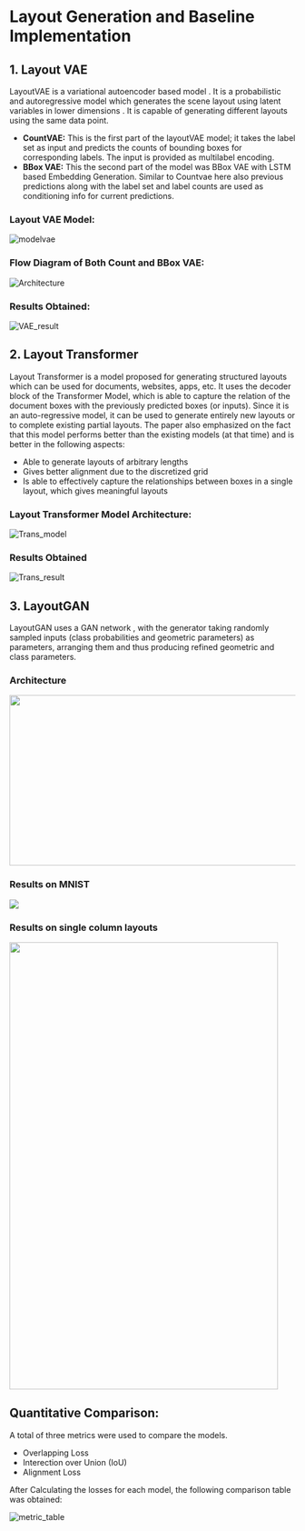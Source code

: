 # Layout Generation and Baseline Implementation

## 1. Layout VAE
LayoutVAE is a variational autoencoder based model . It is a probabilistic and autoregressive model which generates the scene layout using latent variables in lower dimensions . It is capable of generating different layouts using the same data point.

* **CountVAE:** This is the first part of the layoutVAE model; it takes the label set as input and predicts the counts of bounding boxes for corresponding labels. The input is provided as multilabel encoding.
* **BBox VAE:** This the second part of the model was BBox VAE with LSTM based Embedding Generation. Similar to Countvae here also previous predictions along with the label set and label counts are used as conditioning info for current predictions.

### Layout VAE Model: 
![modelvae](https://user-images.githubusercontent.com/40228110/129761484-ba8b3494-67dc-437e-813e-705c9de19630.png)


### Flow Diagram of Both Count and BBox VAE: 
![Architecture](https://user-images.githubusercontent.com/40228110/129761516-a33098f9-15f1-4bcd-88de-04644beeae1c.png)


### Results Obtained:
![VAE_result](/readme_images/VAE_result.png)

## 2. Layout Transformer
Layout Transformer is a model proposed for generating structured layouts which can be used for documents, websites, apps, etc. It uses the decoder block of the Transformer Model, which is able to capture the relation of the document boxes with the previously predicted boxes (or inputs). Since it is an auto-regressive model, it can be used to generate entirely new layouts or to complete existing partial layouts.
The paper also emphasized on the fact that this model performs better than the existing models (at that time) and is better in the following aspects:
* Able to generate layouts of arbitrary lengths
* Gives better alignment due to the discretized grid
* Is able to effectively capture the relationships between boxes in a single layout, which gives meaningful layouts

### Layout Transformer Model Architecture: 
![Trans_model](/readme_images/Trans_archi.png)

### Results Obtained

![Trans_result](/readme_images/Trans_res.png)

## 3. LayoutGAN
LayoutGAN uses a GAN  network , with the generator taking randomly sampled inputs (class probabilities and geometric parameters) as parameters, arranging them and thus producing refined geometric and class parameters.

### Architecture  
<img src="LayoutGAN/demo/layoutgan.png" width="700" height="300">

### Results on MNIST
![](LayoutGAN/demo/mnist_obtained.jpeg)

### Results on single column layouts
<img src="LayoutGAN/demo/single_col_result.png" height="787" width="473">

## Quantitative Comparison:
A total of three metrics were used to compare the models. 
* Overlapping Loss
* Interection over Union (IoU)
* Alignment Loss

After Calculating the losses for each model, the following comparison table was obtained:

![metric_table](/readme_images/metric_table.png)
